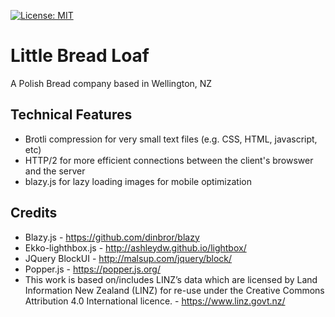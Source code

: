 [![License: MIT](https://img.shields.io/badge/License-MIT-yellow.svg)](https://opensource.org/licenses/MIT)

# Little Bread Loaf
A Polish Bread company based in Wellington, NZ

## Technical Features
- Brotli compression for very small text files (e.g. CSS, HTML, javascript, etc)
- HTTP/2 for more efficient connections between the client's browswer and the server
- blazy.js for lazy loading images for mobile optimization

## Credits
- Blazy.js - https://github.com/dinbror/blazy
- Ekko-lighthbox.js - http://ashleydw.github.io/lightbox/
- JQuery BlockUI - http://malsup.com/jquery/block/
- Popper.js - https://popper.js.org/
- This work is based on/includes LINZ’s data which are licensed by Land Information New Zealand (LINZ) for re-use under the Creative Commons Attribution 4.0 International licence. - https://www.linz.govt.nz/
